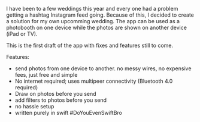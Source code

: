 I have been to a few weddings this year and every one had a problem getting a hashtag Instagram feed going. Because of this, I decided to create a solution for my own upcomming wedding. The app can be used as a photobooth on one device while the photos are shown on another device (iPad or TV).

This is the first draft of the app with fixes and features still to come.

Features:
- send photos from one device to another. no messy wires, no expensive fees, just free and simple
- No internet required; uses multipeer connectivity (Bluetooth 4.0 required)
- Draw on photos before you send
- add filters to photos before you send
- no hassle setup
- written purely in swift #DoYouEvenSwiftBro
